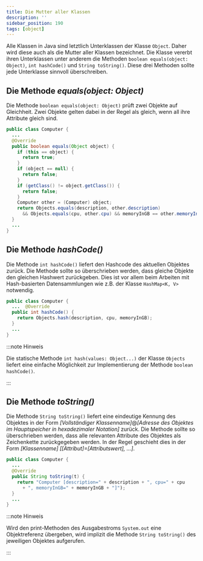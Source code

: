 ```yaml
---
title: Die Mutter aller Klassen
description: ''
sidebar_position: 190
tags: [object]
---
```


Alle Klassen in Java sind letztlich Unterklassen der Klasse `Object`. Daher wird
diese auch als die Mutter aller Klassen bezeichnet. Die Klasse vererbt ihren
Unterklassen unter anderem die Methoden `boolean equals(object: Object)`,
`int hashCode()` und `String toString()`. Diese drei Methoden sollte jede
Unterklasse sinnvoll überschreiben.

## Die Methode _equals(object: Object)_

Die Methode `boolean equals(object: Object)` prüft zwei Objekte auf Gleichheit.
Zwei Objekte gelten dabei in der Regel als gleich, wenn all ihre Attribute
gleich sind.

```java title="Computer.java (Auszug)" showLineNumbers
public class Computer {
  ...
  @Override
  public boolean equals(Object object) {
    if (this == object) {
      return true;
    }
    if (object == null) {
      return false;
    }
    if (getClass() != object.getClass()) {
      return false;
    }
    Computer other = (Computer) object;
    return Objects.equals(description, other.description)
      && Objects.equals(cpu, other.cpu) && memoryInGB == other.memoryInGB;
  }
  ...
}
```

## Die Methode _hashCode()_

Die Methode `int hashCode()` liefert den Hashcode des aktuellen Objektes zurück.
Die Methode sollte so überschrieben werden, dass gleiche Objekte den gleichen
Hashwert zurückgeben. Dies ist vor allem beim Arbeiten mit Hash-basierten
Datensammlungen wie z.B. der Klasse `HashMap<K, V>` notwendig.

```java title="Computer.java (Auszug)" showLineNumbers
public class Computer {
  ...  @Override
  public int hashCode() {
    return Objects.hash(description, cpu, memoryInGB);
  }
  ...
}
```

:::note Hinweis

Die statische Methode `int hash(values: Object...)` der Klasse `Objects` liefert
eine einfache Möglichkeit zur Implementierung der Methode `boolean hashCode()`.

:::

## Die Methode _toString()_

Die Methode `String toString()` liefert eine eindeutige Kennung des Objektes in
der Form _[Vollständiger Klassenname]_@_[Adresse des Objektes im
Hauptspeicher in hexadezimaler Notation]_ zurück. Die Methode sollte so
überschrieben werden, dass alle relevanten Attribute des Objektes als
Zeichenkette zurückgegeben werden. In der Regel geschieht dies in der Form
_[Klassenname] [[Attribut]=[Attributswert], ...]_.

```java title="Computer.java" showLineNumbers
public class Computer {
  ...
  @Override
  public String toString(t) {
    return "Computer [description=" + description + ", cpu=" + cpu
      + ", memoryInGB=" + memoryInGB + "]");
  }
  ...
}
```

:::note Hinweis

Wird den print-Methoden des Ausgabestroms `System.out` eine Objektreferenz
übergeben, wird implizit die Methode `String toString()` des jeweiligen Objektes
aufgerufen.

:::
